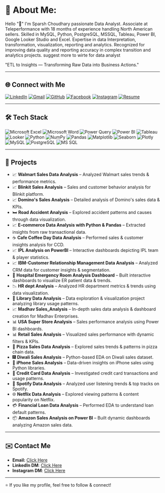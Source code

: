 # 💫 About Me:
Hello "👋" I'm Sparsh Choudhary passionate Data Analyst. Associate at Teleperformance with 18 months of experience handling North American sellers. Skilled in MySQL, Python, PostgreSQL, MSSQL, Tableau, Power BI, Google Looker Studio and Excel. Expertise in data Interpretation, transformation, visualization, reporting and analytics. Recognized for improving data quality and reporting accuracy in complex transition and analytics projects.
suggest more to wirte for data analyst


 "ETL to Insights — Transforming Raw Data into Business Actions."
 
---

## 🌐 Connect with Me
[![LinkedIn](https://img.shields.io/badge/LinkedIn-0A66C2?style=for-the-badge&logo=linkedin&logoColor=white)](https://www.linkedin.com/in/sparsh-choudhary-780a98296/)
[![Gmail](https://img.shields.io/badge/Gmail-D14836?style=for-the-badge&logo=gmail&logoColor=white)](https://mail.google.com/mail/u/0/?tab=rm&ogbl#inbox)
[![GitHub](https://img.shields.io/badge/GitHub-181717?style=for-the-badge&logo=github&logoColor=white)](https://github.com/sparsh2310)
[![Facebook](https://img.shields.io/badge/Facebook-1877F2?style=for-the-badge&logo=facebook&logoColor=white)](https://www.facebook.com/profile.php?id=100069500773781)
[![Instagram](https://img.shields.io/badge/Instagram-d62976?style=for-the-badge&logo=instagram&logoColor=white)](https://www.instagram.com/mai_sparsh_007/)
[![Resume](https://img.shields.io/badge/Resume-0F9D58?style=for-the-badge&logo=googledocs&logoColor=white)](https://docs.google.com/document/d/1-r1qHj7It4iOjbsq1yPaGJ9zlaT1XBNb/edit#heading=h.j0lxbwqfggph)

---

## 🛠️ Tech Stack
![Microsoft Excel](https://img.shields.io/badge/Excel-107C41?style=for-the-badge&logo=Excel&logoColor=white)
![Microsoft Word](https://img.shields.io/badge/Word-2B579A?style=for-the-badge&logo=microsoftword&logoColor=white)
![Power Query](https://img.shields.io/badge/Power%20Query-217346?style=for-the-badge&logoColor=white)
![Power BI](https://img.shields.io/badge/Power%20BI-F2C811?style=for-the-badge&logo=powerbi&logoColor=000000)
![Tableau](https://img.shields.io/badge/Tableau-1F365C?style=for-the-badge&logo=tableau&logoColor=white)
![Looker](https://img.shields.io/badge/Looker-4285F4?style=for-the-badge&logo=looker&logoColor=white)
![Python](https://img.shields.io/badge/Python-3670A0?style=for-the-badge&logo=python&logoColor=ffdd54)
![NumPy](https://img.shields.io/badge/NumPy-013243?style=for-the-badge&logo=numpy&logoColor=white)
![Pandas](https://img.shields.io/badge/Pandas-150458?style=for-the-badge&logo=pandas&logoColor=white)
![Matplotlib](https://img.shields.io/badge/Matplotlib-11557C?style=for-the-badge&logo=matplotlib&logoColor=white)
![Seaborn](https://img.shields.io/badge/Seaborn-4B8BBE?style=for-the-badge&logo=seaborn&logoColor=white)
![Plotly](https://img.shields.io/badge/Plotly-3F4F75?style=for-the-badge&logo=plotly&logoColor=white)
![MySQL](https://img.shields.io/badge/MySQL-3670A0?style=for-the-badge&logo=mysql&logoColor=ffdd54)
![PostgreSQL](https://img.shields.io/badge/PostgreSQL-336791?style=for-the-badge&logo=postgresql&logoColor=white)
![MS SQL](https://img.shields.io/badge/MS%20SQL-CC2927?style=for-the-badge&logo=microsoftsqlserver&logoColor=white)

---

## 🚀 Projects
- 📈 **Walmart Sales Data Analysis** – Analyzed Walmart sales trends & performance metrics.
- 📈 **Blinkit Sales Analysis** – Sales and customer behavior analysis for Blinkit platform.
- 📈 **Domino's Sales Analysis** – Detailed analysis of Domino's sales data & KPIs.
- 🛏️ **Road Accident Analysis** – Explored accident patterns and causes through data visualization.
- 📈 **E-commerce Data Analysis with Python & Pandas** – Extracted insights from raw transactional data.
- ☕ **Cafe Coffee Day Data Analysis** – Performed sales & customer insights analysis for CCD.
- 📈 **IPL Analysis on PowerBI** – Interactive dashboards depicting IPL team & player statistics.
- 📈 **IBM-Customer Relationship Management Data Analysis** – Analyzed CRM data for customer insights & segmentation.
- 🏥 **Hospital Emergency Room Analysis Dashboard** – Built interactive dashboards to visualize ER patient data & trends.
- 📉 **HR dept Analysis** – Analyzed HR department metrics & trends using data visualization.
- 📖 **Library Data Analysis** – Data exploration & visualization project analyzing library usage patterns.
- 📈 **Madhav Sales_Analysis** – In-depth sales data analysis & dashboard creation for Madhav Enterprises.
- 📊 **USA Super Store Analysis** – Sales performance analysis using Power BI dashboards.
- 📊 **Retail Sales Analysis** – Visualized sales performance with dynamic filters & KPIs.
- 🍕 **Pizza Sales Data Analysis** – Explored sales trends & patterns in pizza chain data.
- 🎆 **Diwali Sales Analysis** – Python-based EDA on Diwali sales dataset.
- 📱 **iPhone Sales Analysis** – Data-driven insights on iPhone sales using Python libraries.
- 📃 **Credit Card Data Analysis** – Investigated credit card transactions and usage patterns.
- 🎵 **Spotify Data Analysis** – Analyzed user listening trends & top tracks on Spotify.
- 🌐 **Netflix Data Analysis** – Explored viewing patterns & content popularity on Netflix.
- 💳 **Financial Loan Data Analysis** – Performed EDA to understand loan default patterns.
- 📦 **Amazon Sales Analysis on Power BI** – Built dynamic dashboards analyzing Amazon sales data.


---

## ✉️ Contact Me
- **Email:**  [Click Here](https://mail.google.com/mail/u/0/?tab=rm&ogbl#inbox)
- **LinkedIn DM**: [Click Here](https://www.linkedin.com/in/sparsh-choudhary-780a98296/)
- **Instagram DM**: [Click Here](https://www.instagram.com/mai_sparsh_007/)

---

⭐️ If you like my profile, feel free to follow & connect!

